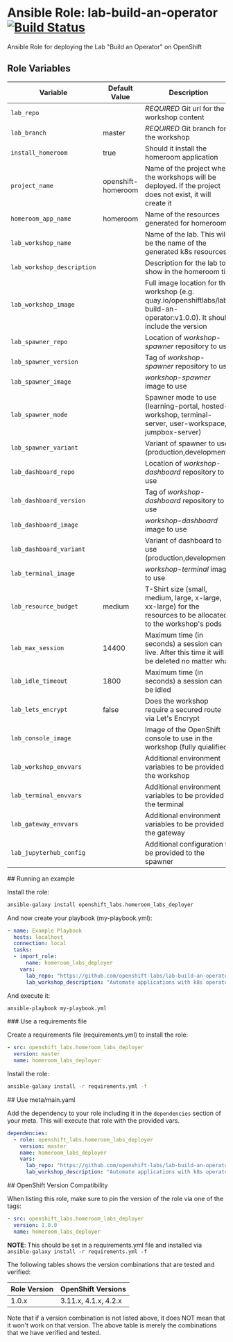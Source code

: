 Ansible Role: lab-build-an-operator
[![Build Status](https://travis-ci.org/openshiftlabs/openshift-homeroom-labs-deployer-ansible-role.svg?branch=master)](https://travis-ci.org/openshiftlabs/openshift-homeroom-labs-deployer-ansible-role)
=========

Ansible Role for deploying the Lab "Build an Operator" on OpenShift

Role Variables
------------

|Variable                 | Default Value     | Description   |
|-------------------------|-------------------|---------------|
|`lab_repo`               |  | *REQUIRED* Git url for the workshop content |
|`lab_branch`             | master | *REQUIRED* Git branch for the workshop |
|`install_homeroom`       | true | Should it install the homeroom application |
|`project_name`           | openshift-homeroom | Name of the project where the workshops will be deployed. If the project does not exist, it will create it |
|`homeroom_app_name`      | homeroom | Name of the resources generated for homeroom |
|`lab_workshop_name`        |  | Name of the lab. This will be the name of the generated k8s resources. |
|`lab_workshop_description` |  | Description for the lab to show in the homeroom tile |
|`lab_workshop_image`     |  | Full image location for the workshop (e.g. quay.io/openshiftlabs/lab-build-an-operator:v1.0.0). It should include the version|
|`lab_spawner_repo`     | | Location of *workshop-spawner* repository to use |
|`lab_spawner_version`  | | Tag of *workshop-spawner* repository to use |
|`lab_spawner_image`    | | *workshop-spawner* image to use |
|`lab_spawner_mode`     | | Spawner mode to use (learning-portal, hosted-workshop, terminal-server, user-workspace, jumpbox-server) |
|`lab_spawner_variant`  | | Variant of spawner to use (production,development) |
|`lab_dashboard_repo`      |  | Location of *workshop-dashboard* repository to use |
|`lab_dashboard_version`   |  | Tag of *workshop-dashboard* repository to use |
|`lab_dashboard_image`     |  | *workshop-dashboard* image to use |
|`lab_dashboard_variant`   |  | Variant of dashboard to use (production,development) |
|`lab_terminal_image`     |  | *workshop-terminal* image to use |
|`lab_resource_budget`    | medium | T-Shirt size (small, medium, large, x-large, xx-large) for the resources to be allocated to the workshop's pods |
|`lab_max_session`        | 14400 | Maximum time (in seconds) a session can live. After this time it will be deleted no matter what |
|`lab_idle_timeout`       | 1800 | Maximum time (in seconds) a session can be idled |
|`lab_lets_encrypt`       | false | Does the workshop require a secured route via Let's Encrypt |
|`lab_console_image`      | | Image of the OpenShift console to use in the workshop (fully quialified)|
|`lab_workshop_envvars`   |  | Additional environment variables to be provided to the workshop |
|`lab_terminal_envvars`   |  | Additional environment variables to be provided to the terminal |
|`lab_gateway_envvars`    |  | Additional environment variables to be provided to the gateway |
|`lab_jupyterhub_config`  |  | Additional configuration to be provided to the spawner |

## Running an example

Install the role:

```bash
ansible-galaxy install openshift_labs.homeroom_labs_deployer
```

And now create your playbook (my-playbook.yml):

```yaml
- name: Example Playbook
  hosts: localhost
  connection: local
  tasks:
  - import_role:
      name: homeroom_labs_deployer
    vars:
      lab_repo: "https://github.com/openshift-labs/lab-build-an-operator"
      lab_workshop_description: "Automate applications with k8s operators"
```

And execute it:

```bash
ansible-playbook my-playbook.yml
```

### Use a requirements file

Create a requirements file (requirements.yml) to install the role:

```yaml
- src: openshift_labs.homeroom_labs_deployer
  version: master
  name: homeroom_labs_deployer
```

Install the role:

```bash
ansible-galaxy install -r requirements.yml -f
```

## Use meta/main.yaml

Add the dependency to your role including it in the `dependencies` section of your meta. This will execute that role with the provided vars.

```yaml
dependencies:
  - role: openshift_labs.homeroom_labs_deployer
    version: master
    name: homeroom_labs_deployer
    vars:
      lab_repo: "https://github.com/openshift-labs/lab-build-an-operator"
      lab_workshop_description: "Automate applications with k8s operators"
```

## OpenShift Version Compatibility

When listing this role, make sure to pin the version of the role via one of the tags:

```yaml
- src: openshift_labs.homeroom_labs_deployer
  version: 1.0.0
  name: homeroom_labs_deployer
```

__NOTE__: This should be set in a requirements.yml file and installed via `ansible-galaxy install -r requirements.yml -f`

The following tables shows the version combinations that are tested and verified:

|Role Version  | OpenShift Versions        |
|--------------|---------------------------|
| 1.0.x        |    3.11.x, 4.1.x, 4.2.x   |

Note that if a version combination is not listed above, it does NOT mean that it won't work on that version. The above table is merely the combinations that we have verified and tested.
